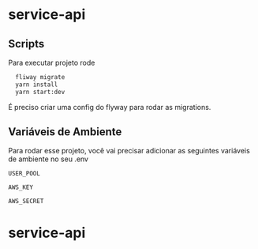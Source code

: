 
# service-api


## Scripts

Para executar projeto rode

```bash
  fliway migrate
  yarn install
  yarn start:dev
```


É preciso criar uma config do flyway para rodar as migrations.
## Variáveis de Ambiente

Para rodar esse projeto, você vai precisar adicionar as seguintes variáveis de ambiente no seu .env

`USER_POOL`

`AWS_KEY`

`AWS_SECRET`


# service-api

